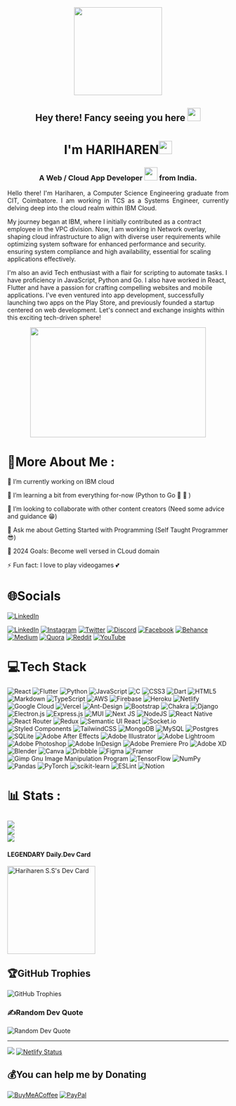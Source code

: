 <div id="header" align="center">
  <img src="https://media.giphy.com/media/QTfX9Ejfra3ZmNxh6B/giphy.gif" width="200"/>
</div>
<h2 align="center"> Hey there! Fancy seeing you here
<a href="https://github.com/hariharen9">
<img src="https://raw.githubusercontent.com/aemmadi/aemmadi/master/wave.gif" width="30px">
</a>
</h2>


<h1 align="center">I'm HARIHAREN<img src="https://media.giphy.com/media/WUlplcMpOCEmTGBtBW/giphy.gif" width="30"></h1>
<h3 align="center">A Web / Cloud App Developer <img src="https://media.giphy.com/media/WUlplcMpOCEmTGBtBW/giphy.gif" width="30"> from India.</h3>

<p align="justify">Hello there! I'm Hariharen, a Computer Science Engineering graduate from CIT, Coimbatore. I am working in TCS as a Systems Engineer, currently delving deep into the cloud realm within IBM Cloud.


My journey began at IBM, where I initially contributed as a contract employee in the VPC division. Now, I am working in Network overlay, shaping cloud infrastructure to align with diverse user requirements while optimizing system software for enhanced performance and security. ensuring system compliance and high availability, essential for scaling applications effectively.


I'm also an avid Tech enthusiast with a flair for scripting to automate tasks. I have proficiency in JavaScript, Python and Go. I also have worked in React, Flutter and have a passion for crafting compelling websites and mobile applications. I've even ventured into app development, successfully launching two apps on the Play Store, and previously founded a startup centered on web development. Let's connect and exchange insights within this exciting tech-driven sphere! </p>
<!-- <a href="https://app.daily.dev/hariharen"><img src="https://api.daily.dev/devcards/d00df218b39d4f24ade25cc431938636.png?r=1p0" width="200" alt="Hariharen S.S's Dev Card"/></a> -->



<p align="center"><img src="https://media.giphy.com/media/dWesBcTLavkZuG35MI/giphy.gif" width="400" height="250"  /></p>

# 💫More About Me :

🔭 I’m currently working on IBM cloud

🌱 I’m learning a bit from everything for-now (Python to Go 🔁 🤣 )

👯 I’m looking to collaborate with other content creators (Need some advice and guidance 😁)

💬 Ask me about Getting Started with Programming (Self Taught Programmer 😎)

🥅 2024 Goals: Become well versed in CLoud domain

⚡ Fun fact: I love to play videogames 💕

# 🌐Socials
[![LinkedIn](https://img.shields.io/website?url=https%3A%2F%2Fhariharen.site&up_message=Portfolio&down_message=Personal%20Portfolio%20(Down%20for%20now)&style=for-the-badge&logo=react&label=Personal&color=violet&link=https%3A%2F%2Fhariharen.site
)](https://hariharen.site) 

[![LinkedIn](https://img.shields.io/badge/LinkedIn-%230077B5.svg?logo=linkedin&logoColor=white)](https://linkedin.com/in/hariahren9) [![Instagram](https://img.shields.io/badge/Instagram-%23E4405F.svg?logo=Instagram&logoColor=white)](https://instagram.com/thisishariharen) [![Twitter](https://img.shields.io/badge/Twitter-%231DA1F2.svg?logo=Twitter&logoColor=white)](https://twitter.com/thisishariharen) [![Discord](https://img.shields.io/badge/Discord-%237289DA.svg?logo=discord&logoColor=white)](htttps://discord.gg/v5jNUJdG) [![Facebook](https://img.shields.io/badge/Facebook-%231877F2.svg?logo=Facebook&logoColor=white)](https://facebook.com/hari.haren.94) [![Behance](https://img.shields.io/badge/Behance-1769ff?logo=behance&logoColor=white)](https://behance.net/hariharen1)  [![Medium](https://img.shields.io/badge/Medium-12100E?logo=medium&logoColor=white)](https://medium.com/@hariharen) [![Quora](https://img.shields.io/badge/Quora-%23B92B27.svg?logo=Quora&logoColor=white)](https://quora.com/profile/Hari-Haren-4) [![Reddit](https://img.shields.io/badge/Reddit-%23FF4500.svg?logo=Reddit&logoColor=white)](https://reddit.com/user/godofredddit) [![YouTube](https://img.shields.io/badge/YouTube-%23FF0000.svg?logo=YouTube&logoColor=white)](https://www.youtube.com/@hariharen) 

# 💻Tech Stack
![React](https://img.shields.io/badge/react-%2320232a.svg?style=for-the-badge&logo=react&logoColor=%2361DAFB) ![Flutter](https://img.shields.io/badge/Flutter-%2302569B.svg?style=for-the-badge&logo=Flutter&logoColor=white) ![Python](https://img.shields.io/badge/python-3670A0?style=for-the-badge&logo=python&logoColor=ffdd54) ![JavaScript](https://img.shields.io/badge/javascript-%23323330.svg?style=for-the-badge&logo=javascript&logoColor=%23F7DF1E) ![C](https://img.shields.io/badge/c-%2300599C.svg?style=for-the-badge&logo=c&logoColor=white) ![CSS3](https://img.shields.io/badge/css3-%231572B6.svg?style=for-the-badge&logo=css3&logoColor=white) ![Dart](https://img.shields.io/badge/dart-%230175C2.svg?style=for-the-badge&logo=dart&logoColor=white) ![HTML5](https://img.shields.io/badge/html5-%23E34F26.svg?style=for-the-badge&logo=html5&logoColor=white) ![Markdown](https://img.shields.io/badge/markdown-%23000000.svg?style=for-the-badge&logo=markdown&logoColor=white)  ![TypeScript](https://img.shields.io/badge/typescript-%23007ACC.svg?style=for-the-badge&logo=typescript&logoColor=white) ![AWS](https://img.shields.io/badge/AWS-%23FF9900.svg?style=for-the-badge&logo=amazon-aws&logoColor=white) ![Firebase](https://img.shields.io/badge/firebase-%23039BE5.svg?style=for-the-badge&logo=firebase) ![Heroku](https://img.shields.io/badge/heroku-%23430098.svg?style=for-the-badge&logo=heroku&logoColor=white) ![Netlify](https://img.shields.io/badge/netlify-%23000000.svg?style=for-the-badge&logo=netlify&logoColor=#00C7B7) ![Google Cloud](https://img.shields.io/badge/Google%20Cloud-%234285F4.svg?style=for-the-badge&logo=google-cloud&logoColor=white) ![Vercel](https://img.shields.io/badge/vercel-%23000000.svg?style=for-the-badge&logo=vercel&logoColor=white) ![Ant-Design](https://img.shields.io/badge/-AntDesign-%230170FE?style=for-the-badge&logo=ant-design&logoColor=white) ![Bootstrap](https://img.shields.io/badge/bootstrap-%23563D7C.svg?style=for-the-badge&logo=bootstrap&logoColor=white) ![Chakra](https://img.shields.io/badge/chakra-%234ED1C5.svg?style=for-the-badge&logo=chakraui&logoColor=white) ![Django](https://img.shields.io/badge/django-%23092E20.svg?style=for-the-badge&logo=django&logoColor=white) ![Electron.js](https://img.shields.io/badge/Electron-191970?style=for-the-badge&logo=Electron&logoColor=white) ![Express.js](https://img.shields.io/badge/express.js-%23404d59.svg?style=for-the-badge&logo=express&logoColor=%2361DAFB)  ![MUI](https://img.shields.io/badge/MUI-%230081CB.svg?style=for-the-badge&logo=material-ui&logoColor=white) ![Next JS](https://img.shields.io/badge/Next-black?style=for-the-badge&logo=next.js&logoColor=white) ![NodeJS](https://img.shields.io/badge/node.js-6DA55F?style=for-the-badge&logo=node.js&logoColor=white)  ![React Native](https://img.shields.io/badge/react_native-%2320232a.svg?style=for-the-badge&logo=react&logoColor=%2361DAFB) ![React Router](https://img.shields.io/badge/React_Router-CA4245?style=for-the-badge&logo=react-router&logoColor=white) ![Redux](https://img.shields.io/badge/redux-%23593d88.svg?style=for-the-badge&logo=redux&logoColor=white) ![Semantic UI React](https://img.shields.io/badge/Semantic%20UI%20React-%2335BDB2.svg?style=for-the-badge&logo=SemanticUIReact&logoColor=white) ![Socket.io](https://img.shields.io/badge/Socket.io-black?style=for-the-badge&logo=socket.io&badgeColor=010101) ![Styled Components](https://img.shields.io/badge/styled--components-DB7093?style=for-the-badge&logo=styled-components&logoColor=white) ![TailwindCSS](https://img.shields.io/badge/tailwindcss-%2338B2AC.svg?style=for-the-badge&logo=tailwind-css&logoColor=white) ![MongoDB](https://img.shields.io/badge/MongoDB-%234ea94b.svg?style=for-the-badge&logo=mongodb&logoColor=white) ![MySQL](https://img.shields.io/badge/mysql-%2300f.svg?style=for-the-badge&logo=mysql&logoColor=white) ![Postgres](https://img.shields.io/badge/postgres-%23316192.svg?style=for-the-badge&logo=postgresql&logoColor=white) ![SQLite](https://img.shields.io/badge/sqlite-%2307405e.svg?style=for-the-badge&logo=sqlite&logoColor=white) ![Adobe After Effects](https://img.shields.io/badge/Adobe%20After%20Effects-9999FF.svg?style=for-the-badge&logo=Adobe%20After%20Effects&logoColor=white) ![Adobe Illustrator](https://img.shields.io/badge/adobeillustrator-%23FF9A00.svg?style=for-the-badge&logo=adobeillustrator&logoColor=white) ![Adobe Lightroom](https://img.shields.io/badge/Adobe%20Lightroom-31A8FF.svg?style=for-the-badge&logo=Adobe%20Lightroom&logoColor=white) ![Adobe Photoshop](https://img.shields.io/badge/adobephotoshop-%2331A8FF.svg?style=for-the-badge&logo=adobephotoshop&logoColor=white) ![Adobe InDesign](https://img.shields.io/badge/Adobe%20InDesign-49021F?style=for-the-badge&logo=adobeindesign&logoColor=white) ![Adobe Premiere Pro](https://img.shields.io/badge/Adobe%20Premiere%20Pro-9999FF.svg?style=for-the-badge&logo=Adobe%20Premiere%20Pro&logoColor=white) ![Adobe XD](https://img.shields.io/badge/Adobe%20XD-470137?style=for-the-badge&logo=Adobe%20XD&logoColor=#FF61F6) ![Blender](https://img.shields.io/badge/blender-%23F5792A.svg?style=for-the-badge&logo=blender&logoColor=white) ![Canva](https://img.shields.io/badge/Canva-%2300C4CC.svg?style=for-the-badge&logo=Canva&logoColor=white) ![Dribbble](https://img.shields.io/badge/Dribbble-EA4C89?style=for-the-badge&logo=dribbble&logoColor=white) 	![Figma](https://img.shields.io/badge/figma-%23F24E1E.svg?style=for-the-badge&logo=figma&logoColor=white) ![Framer](https://img.shields.io/badge/Framer-black?style=for-the-badge&logo=framer&logoColor=blue) ![Gimp Gnu Image Manipulation Program](https://img.shields.io/badge/Gimp-657D8B?style=for-the-badge&logo=gimp&logoColor=FFFFFF) ![TensorFlow](https://img.shields.io/badge/TensorFlow-%23FF6F00.svg?style=for-the-badge&logo=TensorFlow&logoColor=white) ![NumPy](https://img.shields.io/badge/numpy-%23013243.svg?style=for-the-badge&logo=numpy&logoColor=white) ![Pandas](https://img.shields.io/badge/pandas-%23150458.svg?style=for-the-badge&logo=pandas&logoColor=white) ![PyTorch](https://img.shields.io/badge/PyTorch-%23EE4C2C.svg?style=for-the-badge&logo=PyTorch&logoColor=white) ![scikit-learn](https://img.shields.io/badge/scikit--learn-%23F7931E.svg?style=for-the-badge&logo=scikit-learn&logoColor=white) ![ESLint](https://img.shields.io/badge/ESLint-4B3263?style=for-the-badge&logo=eslint&logoColor=white) ![Notion](https://img.shields.io/badge/Notion-%23000000.svg?style=for-the-badge&logo=notion&logoColor=white)
# 📊 Stats :
![](https://github-readme-stats.vercel.app/api?username=hariharen9&theme=highcontrast&hide_border=true&include_all_commits=false&count_private=true)<br/>
![](https://github-readme-streak-stats.herokuapp.com/?user=hariharen9&theme=highcontrast&hide_border=true)<br/>
![](https://github-readme-stats.vercel.app/api/top-langs/?username=hariharen9&theme=highcontrast&hide_border=true&include_all_commits=false&count_private=true&layout=compact)
---
#### LEGENDARY Daily.Dev Card
<a align="left" href="https://app.daily.dev/hariharen"><img src="https://api.daily.dev/devcards/d00df218b39d4f24ade25cc431938636.png?r=tid" width="200" alt="Hariharen S.S's Dev Card"/></a>

## 🏆GitHub Trophies
![GitHub Trophies](https://github-profile-trophy.vercel.app/?username=hariharen9&theme=onedark&no-frame=true&no-bg=true&margin-w=4)

### ✍️Random Dev Quote
![Random Dev Quote](https://quotes-github-readme.vercel.app/api?type=horizontal&theme=tokyonight)

<!-- ### 😂Random Dev Meme
<img src="https://random-memer.herokuapp.com/" width="512px"/> -->

---
![](https://komarev.com/ghpvc/?username=hariharen9&label=Visitors+Count&color=brightgreen)
[![Netlify Status](https://api.netlify.com/api/v1/badges/f58c6d67-6f54-4f41-9734-d27e969e6b0c/deploy-status)](https://app.netlify.com/sites/hariharen/deploys)


  ## 💰You can help me by Donating
  [![BuyMeACoffee](https://img.shields.io/badge/Buy%20Me%20a%20Coffee-ffdd00?style=for-the-badge&logo=buy-me-a-coffee&logoColor=black)](https://buymeacoffee.com/hariharen) [![PayPal](https://img.shields.io/badge/PayPal-00457C?style=for-the-badge&logo=paypal&logoColor=white)](https://paypal.me/paypal.me/hariharen9) 


  
